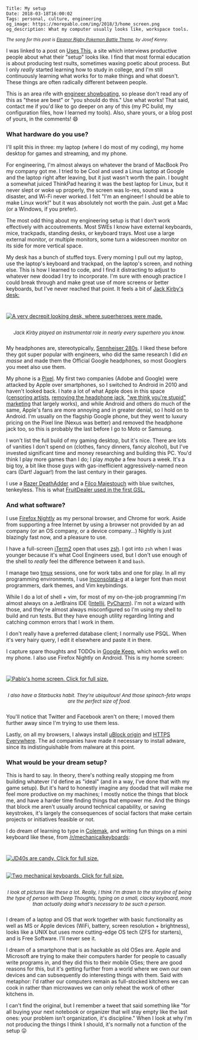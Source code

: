     Title: My setup
    Date: 2018-03-18T16:00:02
    Tags: personal, culture, engineering
    og_image: https://morepablo.com/img/2018/3/home_screen.png
    og_description: What my computer usually looks like, workspace tools.

<small><em>The song for this post is <a
href="https://soundcloud.com/josefkenny/eleanor-rigby-pokemon-battle-theme">Eleanor Rigby Pokemon Battle Theme</a>, by Josef Kenny.</em></small>

I was linked to a post on [Uses This][1], a site which interviews productive
people about what their "setup" looks like. I find that most formal education is
about producing test rsults, sometimes waxing poetic about process. But I only
_really_ started learning how to study in college, and I'm still continuously
learning what works for to make things and what doesn't. These things are often
radically different between people.

This is an area rife with [engineer showboating][2], so please don't read
any of this as "these are best" or "you should do this." Use what works! That
said, contact me if you'd like to go deeper on any of this (my PC build, my
configuration files, how I learned my tools). Also, share yours, or a blog post of
yours, in the comments! 😄

### What hardware do you use?

I'll split this in three: my laptop (where I do most of my coding), my home
desktop for games and streaming, and my phone.

For engineering, I'm almost always on whatever the brand of MacBook Pro my
company got me. I tried to be Cool and used a Linux laptop at
Google and the laptop right after leaving, but it just wasn't worth the pain. I
bought a somewhat juiced ThinkPad hearing it was the best laptop for Linux, but it
never slept or woke up properly, the screen was lo-res, sound was a disaster,
and Wi-Fi never worked. I felt "I'm an engineer! I should be able to make
Linux work!" but it was absolutely not worth the pain. Just get a Mac (or a
Windows, if you prefer).

The most odd thing about my engineering setup is that I don't work effectively
with accoutrements. Most SWEs I know have external keyboards, mice, trackpads,
standing desks, or keyboard trays. Most use a large external monitor, or
multiple monitors, some turn a widescreen monitor on its side for more vertical
space.

My desk has a bunch of stuffed toys. Every morning I pull out my laptop, use the
laptop's keyboard and trackpad, on the laptop's screen, and nothing else. This
is how I learned to code, and I find it distracting to adjust to whatever new
doodad I try to incorporate. I'm sure with enough practice I could break through
and make great use of more screens or better keyboards, but I've never reached
that point. It feels a bit of [Jack Kirby's desk:][3]

<div class="caption-img-block" style="margin: 25px auto">
<a href="/img/2018/3/kirby_desk.jpg" target="blank">
  <img src="/img/2018/3/kirby_desk_THUMB.jpg" alt="A very decrepit looking desk, where superheroes were made." style="margin: 15px auto;" />
</a>
<p style="font-style: italic; text-align: center; font-size: small">Jack Kirby played an instrumental role in nearly every superhero you know.</p>
</div>

My headphones are, stereotypically, [Sennheiser 280s][16]. I liked these before
they got super popular with engineers, who did the same research I did _en
masse_ and made them the Official Google headphones, so most Googlers you meet
also use them.

My phone is a [Pixel][17]. My first two companies (Adobe and Google)
were attacked by Apple over smartphones, so I switched to Android
in 2010 and haven't looked back. I hate a lot of what Apple does in this space
([censoring artists][4], [removing the headphone jack][5], ["we think you're
stupid" marketing][6] that largely works), and while Android and others do much
of the same, Apple's fans are more annoying and in greater denial, so I hold on
to Android. I'm usually on the flagship Google phone, but they went to
luxury pricing on the Pixel line (Nexus was better) and removed the headphone
jack too, so this is probably the last before I go to Moto or Samsung.

I won't list the full build of my gaming desktop, but it's nice. There are lots of
vanities I don't spend on (clothes, fancy dinners, fancy alcohol), but I've invested
significant time and money researching and building this PC. You'd think I play more
games than I do; I play _maybe_ a few hours a week. It's a big toy, a bit like
those guys with gas-inefficient aggressively-named neon cars (Dart! Jaguar!)
from the last century in their garages.

I use a [Razer DeathAdder][18] and a [Filco Majestouch][19] with blue switches,
tenkeyless.  This is what [FruitDealer used in the first GSL.][7]

### And what software?

I use [Firefox Nightly][8] as my personal browser, and Chrome for work. Aside from
supporting a free Internet by using a browser not provided by an ad company
(or an OS company, or a device company…) Nightly is just blazingly fast now, and
a pleasure to use.

I have a full-screen [iTerm2][10] open that uses [zsh][9]. I got into `zsh`
when I was younger because it's what Cool Engineers used, but I don't use enough
of the shell to _really_ feel the difference between it and `bash`. 

I manage two [tmux][11] sessions, one for work tabs and one for play. In all my
programming environments, I use [Inconsolata-g][15] at a larger font than most
programmers, dark themes, and Vim keybindings.

While I do a lot of shell + vim, for most of my on-the-job programming
I'm almost always on a JetBrains IDE ([Intellij][21], [PyCharm][20]). I'm not a
wizard with those, and they're almost always misconfigured so I'm using my shell
to build and run tests. But they have enough utility regarding linting and
catching common errors that I work in them.

I don't really have a preferred database client; I normally use PSQL. When it's
very hairy query, I edit it elsewhere and paste it in there.

I capture spare thoughts and TODOs in [Google Keep][12], which works well on my
phone. I also use Firefox Nightly on Android. This is my home screen:

<div class="caption-img-block" style="margin: 25px auto">
  <a href="/img/2018/3/home_screen.png" target="blank">
  <img src="/img/2018/3/home_screen_THUMB.png" alt="Pablo's home screen. Click for full size." style="margin: 15px auto;" />
  </a>
<p style="font-style: italic; text-align: center; font-size: small">I also have a Starbucks habit. They're ubiquitous! And those spinach-feta wraps are the perfect size of food.</p>
</div>

You'll notice that Twitter and Facebook aren't on there; I moved them further
away since I'm trying to use them less.

Lastly, on all my browsers, I always install [uBlock origin][22] and [HTTPS
Everywhere][23]. The ad companies have made it necessary to install adware,
since its indistinguishable from malware at this point.

### What would be your dream setup?

This is hard to say. In theory, there's nothing really stopping me from building
whatever I'd define as "ideal" (and in a way, I've done that with my game setup).
But it's hard to honestly imagine any doodad that will make me feel more
productive on my machines; I mostly notice the things that block me, and have a
harder time finding things that empower me. And the things that block me aren't
usually around technical capability, or saving keystrokes, it's largely the
consequences of social factors that make certain projects or initiatives
feasible or not.

I do dream of learning to type in [Colemak][13], and writing fun things on a
mini keyboard like these, from [/r/mechanicalkeyboards][14]:

<div class="caption-img-block" style="margin: 25px auto">
<a href="/img/2018/3/jd40.jpg" target="blank">
  <img src="/img/2018/3/jd40_THUMB.jpg" alt="JD40s are candy. Click for full size." style="margin: 15px auto;" />
</a>
<a href="/img/2018/3/mech_keyboard.jpg" target="blank"><img src="/img/2018/3/mech_keyboard_THUMB.jpg" alt="Two mechanical keyboards. Click for full size." style="margin: 15px auto;" /></a>
<p style="font-style: italic; text-align: center; font-size: small">I look at pictures like these a lot. Really, I think I'm drawn to the storyline of being the type of person with Deep Thoughts, typing on a small, clacky keyboard, more than actually doing what's necessary to be such a person.</p>
</div>

I dream of a laptop and OS that work together with basic functionality as well
as MS or Apple devices (WiFi, battery, screen resolution + brightness), looks
like a UNIX but uses more cutting-edge OS tech (ZFS for starters), and is Free
Software. I'll never see it.

I dream of a smartphone that is as hackable as old OSes are. Apple and Microsoft
are trying to make their computers harder for people to casually write programs
in, and they did this to their mobile OSes; there are good reasons for this, but
it's getting further from a world where we own our own devices and can
subsequently do interesting things with them. Said with metaphor: I'd rather our
computers remain as full-stocked kitchens we can cook in rather than microwaves
we can only reheat the work of other kitchens in.

I can't find the original, but I remember a tweet that said something like "for
all buying your next notebook or organizer that will stay empty like the last
ones: your problem isn't organization, it's discipline." When I look at why I'm
not producing the things I think I should, it's normally not a function of the
setup 😛

   [1]: https://usesthis.com/
   [2]: /2018/03/engineer-showboating.html
   [3]: http://kirbymuseum.org/blogs/dynamics/2012/05/10/jacks-drawing-board/
   [4]: https://www.buzzfeed.com/josephbernstein/why-does-apple-ban-political-games?utm_term=.aelZDv43k9#.jqlV87Q6oY
   [5]: https://medium.com/@flimshaw/a-eulogy-for-the-headphone-jack-aabda6c66cd8
   [6]: https://9to5mac.com/2014/09/09/the-iphone-5-ad-that-apple-wants-you-to-forget/
   [7]: https://www.youtube.com/watch?v=WrfzEO2yTe0
   [8]: https://www.mozilla.org/en-US/firefox/channel/desktop/
   [9]: https://www.zsh.org/
   [10]: https://www.iterm2.com/
   [11]: https://github.com/tmux/tmux/wiki
   [12]: https://keep.google.com/
   [13]: https://colemak.com/
   [14]: https://reddit.com/r/mechanicalkeyboards
   [15]: https://leonardo-m.livejournal.com/77079.html
   [16]: https://en-us.sennheiser.com/hd-280-pro
   [17]: https://store.google.com/us/product/pixel_phone?hl=en-US
   [18]: https://www.razerzone.com/Gaming-Mice/Razer-Deathadder-Classic/p/RZ01-00840500-W3M1
   [19]: https://mechanicalkeyboards.com/shop/index.php?l=product_detail&p=1823
   [20]: https://www.jetbrains.com/pycharm/
   [21]: https://www.jetbrains.com/idea/
   [22]: https://www.ublock.org/
   [23]: https://www.eff.org/https-everywhere
